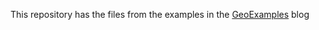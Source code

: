 This repository has the files from the examples in the [GeoExamples](geoexamples.blogspot.com) blog

